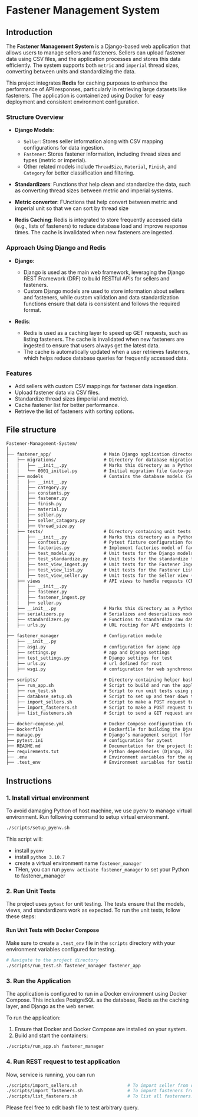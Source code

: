 # Fastener Management System

## Introduction

The **Fastener Management System** is a Django-based web application that allows users to manage sellers and fasteners. Sellers can upload fastener data using CSV files, and the application processes and stores this data efficiently. The system supports both `metric` and `imperial` thread sizes, converting between units and standardizing the data.

This project integrates **Redis** for caching purposes to enhance the performance of API responses, particularly in retrieving large datasets like fasteners. The application is containerized using Docker for easy deployment and consistent environment configuration.

### Structure Overview

- **Django Models**:
  - `Seller`: Stores seller information along with CSV mapping configurations for data ingestion.
  - `Fastener`: Stores fastener information, including thread sizes and types (metric or imperial).
  - Other related models include `ThreadSize`, `Material`, `Finish`, and `Category` for better classification and filtering.

- **Standardizers**: Functions that help clean and standardize the data, such as converting thread sizes between metric and imperial systems.
- **Metric converter**: FUnctions that help convert between metric and imperial unit so that we can sort by thread size
- **Redis Caching**: Redis is integrated to store frequently accessed data (e.g., lists of fasteners) to reduce database load and improve response times. The cache is invalidated when new fasteners are ingested.



### Approach Using Django and Redis

- **Django**: 
  - Django is used as the main web framework, leveraging the Django REST Framework (DRF) to build RESTful APIs for sellers and fasteners.
  - Custom Django models are used to store information about sellers and fasteners, while custom validation and data standardization functions ensure that data is consistent and follows the required format.

- **Redis**:
  - Redis is used as a caching layer to speed up GET requests, such as listing fasteners. The cache is invalidated when new fasteners are ingested to ensure that users always get the latest data.
  - The cache is automatically updated when a user retrieves fasteners, which helps reduce database queries for frequently accessed data.

### Features

- Add sellers with custom CSV mappings for fastener data ingestion.
- Upload fastener data via CSV files.
- Standardize thread sizes (imperial and metric).
- Cache fastener list for better performance.
- Retrieve the list of fasteners with sorting options.

## File structure
```markdown
Fastener-Management-System/
│
├── fastener_app/                    # Main Django application directory
│   ├── migrations/                  # Directory for database migration files
│   │   ├── __init__.py              # Marks this directory as a Python package
│   │   └── 0001_initial.py          # Initial migration file (auto-generated by Django)
│   ├── models                       # Contains the database models (Seller, Fastener, ThreadSize, etc.)
│   │   ├── __init__.py
│   │   ├── category.py
│   │   ├── constants.py
│   │   ├── fastener.py
│   │   ├── finish.py
│   │   ├── material.py
│   │   ├── seller.py
│   │   ├── seller_catagory.py
│   │   ├── thread_size.py
│   ├── tests/                       # Directory containing unit tests
│   │   ├── __init__.py              # Marks this directory as a Python package
│   │   ├── conftest.py              # Pytest fixture configuration for setting up test data
│   │   ├── factories.py             # Implement factories model of factory_boy to generate test data
│   │   ├── test_models.py           # Unit tests for the Django models
│   │   ├── test_standardize.py      # Unit tests for the standardize functions
│   │   ├── test_view_ingest.py      # Unit tests for the Fastener Ingest view
│   │   ├── test_view_list.py        # Unit tests for the Fastener List view (API endpoints)
│   │   ├── test_view_seller.py      # Unit tests for the Seller view (API endpoints)
│   ├── views                        # API views to handle requests (CRUD operations for sellers, fasteners)
│   │   ├── __init__.py
│   │   ├── fastener.py
│   │   ├── fastener_ingest.py
│   │   ├── seller.py
│   ├── __init__.py                  # Marks this directory as a Python package
│   ├── serializers.py               # Serializes and deserializes models for API interaction
│   ├── standardizers.py             # Functions to standardize raw data (e.g., thread size, material)
│   ├── urls.py                      # URL routing for API endpoints (sellers and fasteners)
│
├── fastener_manager                 # Configuration module
│   ├── __init__.py
│   ├── asgi.py                      # configuration for async app
│   ├── settings.py                  # app and Django settings
│   ├── test_settings.py             # Django settings for test
│   ├── urls.py                      # url defined for root
│   ├── wsgi.py                      # configuration for web synchronous app
│
├── scripts/                         # Directory containing helper bash scripts for running the project
│   ├── run_app.sh                   # Script to build and run the application with Docker Compose
│   ├── run_test.sh                  # Script to run unit tests using pytest
│   ├── database_setup.sh            # Script to set up and tear down the PostgreSQL database
│   ├── import_sellers.sh            # Script to make a POST request to import sellers via JSON file
│   ├── import_fasteners.sh          # Script to make a POST request to ingest fasteners from a CSV file
│   ├── list_fasteners.sh            # Script to send a GET request and list all fasteners
│
├── docker-compose.yml               # Docker Compose configuration (for Django, PostgreSQL, Redis)
├── Dockerfile                       # Dockerfile for building the Django app container
├── manage.py                        # Django’s management script (for running server, migrations, etc.)
├── pytest.ini                       # configuration for pytest
├── README.md                        # Documentation for the project (setup instructions, API usage)
├── requirements.txt                 # Python dependencies (Django, DRF, Redis, pytest, etc.)
├── .env                             # Environment variables for the application (used by Django, PostgreSQL, Redis)
├── .test_env                        # Environment variables for testing environment
```

## Instructions
### 1. Install virtual environment
To avoid damaging Python of host machine, we use pyenv to manage virtual environment.
Run following command to setup virtual environment.

```bash
./scripts/setup_pyenv.sh
```

This script will:
- install `pyenv`
- install `python 3.10.7`
- create a virtual environment name `fastener_manager`
- THen, you can run `pyenv activate fastener_manager` to set your Python to fastener_manager

### 2. Run Unit Tests

The project uses `pytest` for unit testing. The tests ensure that the models, views, and standardizers work as expected. To run the unit tests, follow these steps:

#### Run Unit Tests with Docker Compose

Make sure to create a `.test_env` file in the `scripts` directory with your environment variables configured for testing.

```bash
# Navigate to the project directory
./scripts/run_test.sh fastener_manager fastener_app
```

### 3. Run the Application
The application is configured to run in a Docker environment using Docker Compose. This includes PostgreSQL as the database, Redis as the caching layer, and Django as the web server.

To run the application:
1. Ensure that Docker and Docker Compose are installed on your system.
2. Build and start the containers:
```bash
./scripts/run_app.sh fastener_manager
```

### 4. Run REST request to test application
Now, service is running, you can run
```bash
./scripts/import_sellers.sh                   # To import seller from data_sample/sellers.json
./scripts/import_fasteners.sh                 # To import fasteners from sellers-a.csv and sellers-b.csv in data_sample
./scripts/list_fasteners.sh                   # To list all fasterners.
```

Please feel free to edit bash file to test arbitrary query.